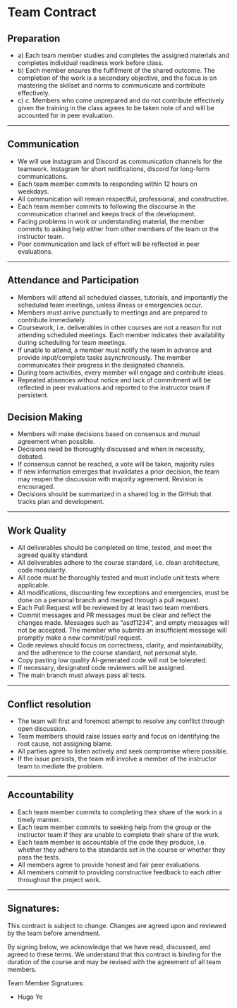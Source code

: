 # Team Contract

## Preparation
* a) Each team member studies and completes the assigned materials and completes individual readiness work before class.
* b) Each member ensures the fulfillment of the shared outcome. The completion of the work is a secondary objective, and the focus is on mastering the skillset and norms to communicate and contribute effectively.
* c) c.	Members who come unprepared and do not contribute effectively given the training in the class agrees to be taken note of and will be accounted for in peer evaluation.

---

## Communication
* We will use Instagram and Discord as communication channels for the teamwork. Instagram for short notifications, discord for long-form communications.
* Each team member commits to responding within 12 hours on weekdays.
* All communication will remain respectful, professional, and constructive.
* Each team member commits to following the discourse in the communication channel and keeps track of the development.
* Facing problems in work or understanding material, the member commits to asking help either from other members of the team or the instructor team.
* Poor communication and lack of effort will be reflected in peer evaluations.

---

## Attendance and Participation
* Members will attend all scheduled classes, tutorials, and importantly the scheduled team meetings, unless illness or emergencies occur.
* Members must arrive punctually to meetings and are prepared to contribute immediately.
* Coursework, i.e. deliverables in other courses are not a reason for not attending scheduled meetings. Each member indicates their availability during scheduling for team meetings.
* If unable to attend, a member must notify the team in advance and provide input/complete tasks asynchronously. The member communicates their progress in the designated channels.
* During team activities, every member will engage and contribute ideas.
* Repeated absences without notice and lack of commitment will be reflected in peer evaluations and reported to the instructor team if persistent.

## Decision Making
* Members will make decisions based on consensus and mutual agreement when possible.
* Decisions need be thoroughly discussed and when in necessity, debated.
* If consensus cannot be reached, a vote will be taken, majority rules
* If new information emerges that invalidates a prior decision, the team may reopen the discussion with majority agreement. Revision is encouraged.
* Decisions should be summarized in a shared log in the GitHub that tracks plan and development.

--- 

## Work Quality
* All deliverables should be completed on time, tested, and meet the agreed quality standard.
* All deliverables adhere to the course standard, i.e. clean architecture, code modularity.
* All code must be thoroughly tested and must include unit tests where applicable.
* All modifications, discounting few exceptions and emergencies, must be done on a personal branch and merged through a pull request.
* Each Pull Request will be reviewed by at least two team members.
* Commit messages and PR messages must be clear and reflect the changes made. Messages such as “asdf1234”, and empty messages will not be accepted. The member who submits an insufficient message will promptly make a new commit/pull request.
* Code reviews should focus on correctness, clarity, and maintainability, and the adherence to the course standard, not personal style.
* Copy pasting low quality AI-generated code will not be tolerated.
* If necessary, designated code reviewers will be assigned.
* The main branch must always pass all tests.

---

## Conflict resolution
* The team will first and foremost attempt to resolve any conflict through open discussion.
* Team members should raise issues early and focus on identifying the root cause, not assigning blame.
* All parties agree to listen actively and seek compromise where possible.
* If the issue persists, the team will involve a member of the instructor team to mediate the problem.

---

## Accountability
* Each team member commits to completing their share of the work in a timely manner.
* Each team member commits to seeking help from the group or the instructor team if they are unable to complete their share of the work.
* Each team member is accountable of the code they produce, i.e. whether they adhere to the standards set in the course or whether they pass the tests.
* All members agree to provide honest and fair peer evaluations.
* All members commit to providing constructive feedback to each other throughout the project work.

---

## Signatures:

This contract is subject to change. Changes are agreed upon and reviewed by the team before amendment.

By signing below, we acknowledge that we have read, discussed, and agreed to these terms. We understand that this contract is binding for the duration of the course and may be revised with the agreement of all team members.

Team Member Signatures:

* Hugo Ye
